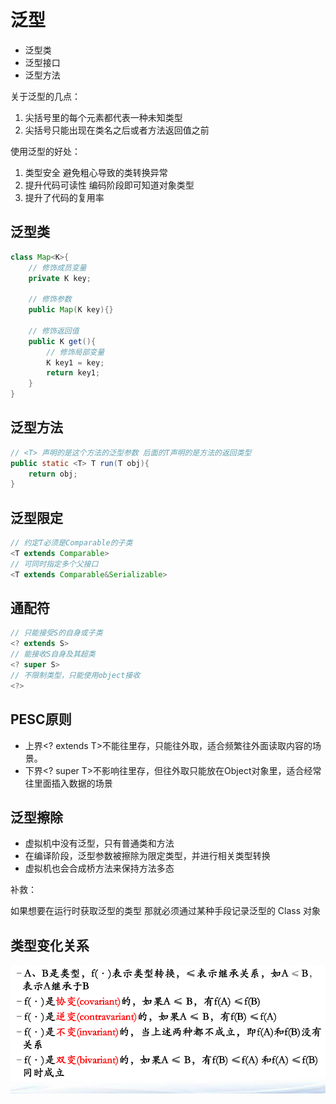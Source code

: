 # 泛型

- 泛型类
- 泛型接口
- 泛型方法

关于泛型的几点：

1. 尖括号里的每个元素都代表一种未知类型
2. 尖括号只能出现在类名之后或者方法返回值之前

使用泛型的好处：

1. 类型安全 避免粗心导致的类转换异常
2. 提升代码可读性 编码阶段即可知道对象类型
3. 提升了代码的复用率

## 泛型类

```java
class Map<K>{
    // 修饰成员变量
    private K key;

    // 修饰参数
    public Map(K key){}

    // 修饰返回值
    public K get(){
        // 修饰局部变量
        K key1 = key;
        return key1;
    }
}
```

## 泛型方法

```java
// <T> 声明的是这个方法的泛型参数 后面的T声明的是方法的返回类型
public static <T> T run(T obj){
    return obj;
}
```

## 泛型限定

```java
// 约定T必须是Comparable的子类
<T extends Comparable> 
// 可同时指定多个父接口
<T extends Comparable&Serializable> 
```

## 通配符

```java
// 只能接受S的自身或子类
<? extends S>
// 能接收S自身及其超类
<? super S>
// 不限制类型，只能使用object接收
<?>
```

## PESC原则

- 上界<? extends T>不能往里存，只能往外取，适合频繁往外面读取内容的场景。
- 下界<? super T>不影响往里存，但往外取只能放在Object对象里，适合经常往里面插入数据的场景

## 泛型擦除

- 虚拟机中没有泛型，只有普通类和方法
- 在编译阶段，泛型参数被擦除为限定类型，并进行相关类型转换
- 虚拟机也会合成桥方法来保持方法多态

补救：

如果想要在运行时获取泛型的类型 那就必须通过某种手段记录泛型的 Class 对象

## 类型变化关系

![批注 2019-10-30 131946](/assets/批注%202019-10-30%20131946.png)
